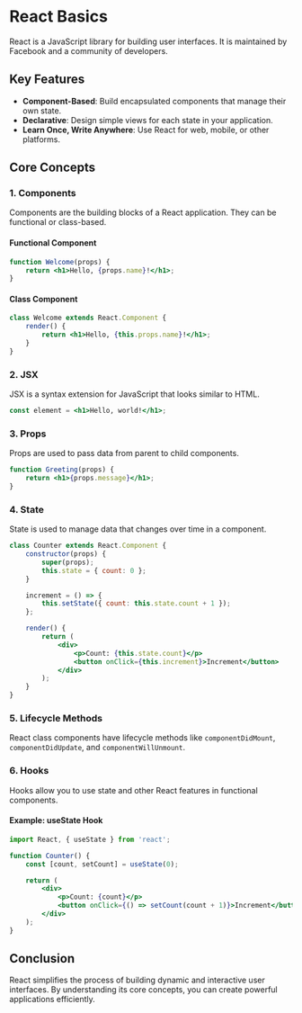 # React Basics

React is a JavaScript library for building user interfaces. It is maintained by Facebook and a community of developers.

## Key Features
- **Component-Based**: Build encapsulated components that manage their own state.
- **Declarative**: Design simple views for each state in your application.
- **Learn Once, Write Anywhere**: Use React for web, mobile, or other platforms.

## Core Concepts

### 1. Components
Components are the building blocks of a React application. They can be functional or class-based.

#### Functional Component
```jsx
function Welcome(props) {
    return <h1>Hello, {props.name}!</h1>;
}
```

#### Class Component
```jsx
class Welcome extends React.Component {
    render() {
        return <h1>Hello, {this.props.name}!</h1>;
    }
}
```

### 2. JSX
JSX is a syntax extension for JavaScript that looks similar to HTML.
```jsx
const element = <h1>Hello, world!</h1>;
```

### 3. Props
Props are used to pass data from parent to child components.
```jsx
function Greeting(props) {
    return <h1>{props.message}</h1>;
}
```

### 4. State
State is used to manage data that changes over time in a component.
```jsx
class Counter extends React.Component {
    constructor(props) {
        super(props);
        this.state = { count: 0 };
    }

    increment = () => {
        this.setState({ count: this.state.count + 1 });
    };

    render() {
        return (
            <div>
                <p>Count: {this.state.count}</p>
                <button onClick={this.increment}>Increment</button>
            </div>
        );
    }
}
```

### 5. Lifecycle Methods
React class components have lifecycle methods like `componentDidMount`, `componentDidUpdate`, and `componentWillUnmount`.

### 6. Hooks
Hooks allow you to use state and other React features in functional components.

#### Example: useState Hook
```jsx
import React, { useState } from 'react';

function Counter() {
    const [count, setCount] = useState(0);

    return (
        <div>
            <p>Count: {count}</p>
            <button onClick={() => setCount(count + 1)}>Increment</button>
        </div>
    );
}
```

## Conclusion
React simplifies the process of building dynamic and interactive user interfaces. By understanding its core concepts, you can create powerful applications efficiently.